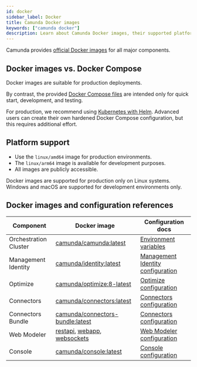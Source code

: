 ```yaml
---
id: docker
sidebar_label: Docker
title: Camunda Docker images
keywords: ["camunda docker"]
description: Learn about Camunda Docker images, their supported platforms, and recommended production alternatives.
---
```


Camunda provides [official Docker images](https://hub.docker.com/u/camunda) for all major components.

## Docker images vs. Docker Compose

Docker images are suitable for production deployments.

By contrast, the provided [Docker Compose files](../../quickstart/developer-quickstart/docker-compose/) are intended only for quick start, development, and testing.

For production, we recommend using [Kubernetes with Helm](../helm/install/quick-install.md). Advanced users can create their own hardened Docker Compose configuration, but this requires additional effort.

## Platform support

- Use the `linux/amd64` image for production environments.
- The `linux/arm64` image is available for development purposes.
- All images are publicly accessible.

Docker images are supported for production only on Linux systems.
Windows and macOS are supported for development environments only.

## Docker images and configuration references

| Component             | Docker image                                                                                                                                                                                          | Configuration docs                                                                                                       |
| --------------------- | ----------------------------------------------------------------------------------------------------------------------------------------------------------------------------------------------------- | ------------------------------------------------------------------------------------------------------------------------ |
| Orchestration Cluster | [camunda/camunda:latest](https://hub.docker.com/r/camunda/camunda)                                                                                                                                    | [Environment variables](../../components/orchestration-cluster/overview/)                                                |
| Management Identity   | [camunda/identity:latest](https://hub.docker.com/r/camunda/identity)                                                                                                                                  | [Management Identity configuration](../../components/management-identity/configuration/identity-configuration-overview/) |
| Optimize              | [camunda/optimize:8-latest](https://hub.docker.com/r/camunda/optimize)                                                                                                                                | [Optimize configuration](../../components/optimize/overview/)                                                            |
| Connectors            | [camunda/connectors:latest](https://hub.docker.com/r/camunda/connectors)                                                                                                                              | [Connectors configuration](../../components/connectors/overview/)                                                        |
| Connectors Bundle     | [camunda/connectors-bundle:latest](https://hub.docker.com/r/camunda/connectors-bundle)                                                                                                                | [Connectors configuration](../../components/connectors/overview/)                                                        |
| Web Modeler           | [restapi](https://hub.docker.com/r/camunda/web-modeler-restapi), [webapp](https://hub.docker.com/r/camunda/web-modeler-webapp), [websockets](https://hub.docker.com/r/camunda/web-modeler-websockets) | [Web Modeler configuration](../../components/modeler/web-modeler/overview/)                                              |
| Console               | [camunda/console:latest](https://hub.docker.com/r/camunda/console)                                                                                                                                    | [Console configuration](../../components/console/overview/)                                                              |
